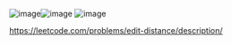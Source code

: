 ![image](https://user-images.githubusercontent.com/84365977/202908640-eb3475ca-4799-417b-93d9-b2b0afd51f1d.png)![image](https://user-images.githubusercontent.com/84365977/202908642-4398460c-b79a-4916-990f-87c4205376c2.png)
![image](https://user-images.githubusercontent.com/84365977/202908652-a76ea459-1c39-4d28-81db-858f425e23d0.png)



https://leetcode.com/problems/edit-distance/description/
